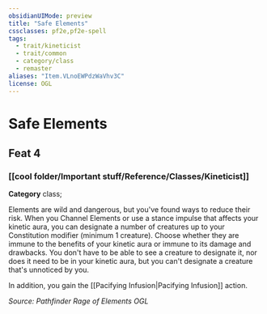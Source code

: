 ```yaml
---
obsidianUIMode: preview
title: "Safe Elements"
cssclasses: pf2e,pf2e-spell
tags:
  - trait/kineticist
  - trait/common
  - category/class
  - remaster
aliases: "Item.VLnoEWPdzWaVhv3C"
license: OGL
---
```

# Safe Elements
## Feat 4
### [[cool folder/Important stuff/Reference/Classes/Kineticist]]

**Category** class; 




Elements are wild and dangerous, but you've found ways to reduce their risk. When you Channel Elements or use a stance impulse that affects your kinetic aura, you can designate a number of creatures up to your Constitution modifier (minimum 1 creature). Choose whether they are immune to the benefits of your kinetic aura or immune to its damage and drawbacks. You don't have to be able to see a creature to designate it, nor does it need to be in your kinetic aura, but you can't designate a creature that's unnoticed by you.

In addition, you gain the [[Pacifying Infusion|Pacifying Infusion]] action.

*Source: Pathfinder Rage of Elements*
*OGL*